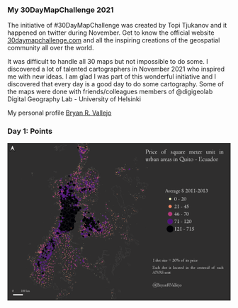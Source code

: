 ### My 30DayMapChallenge 2021 

The initiative of #30DayMapChallenge was created by Topi Tjukanov and it happened on twitter during November. Get to know the official website [30daymapchallenge.com](https://30daymapchallenge.com/) and all the inspiring creations of the geospatial community all over the world.

It was difficult to handle all 30 maps but not impossible to do some. I discovered a lot of talented cartographers in November 2021 who inspired me with new ideas. I am glad I was part of this wonderful initiative and I discovered that every day is a good day to do some cartography. Some of the maps were done with friends/colleagues members of @digigeolab Digital Geography Lab - University of Helsinki

My personal profile [Bryan R. Vallejo](https://www.linkedin.com/in/bryanrvallejo/)

### Day 1: Points

![map](img/1_points.png)

```

```
